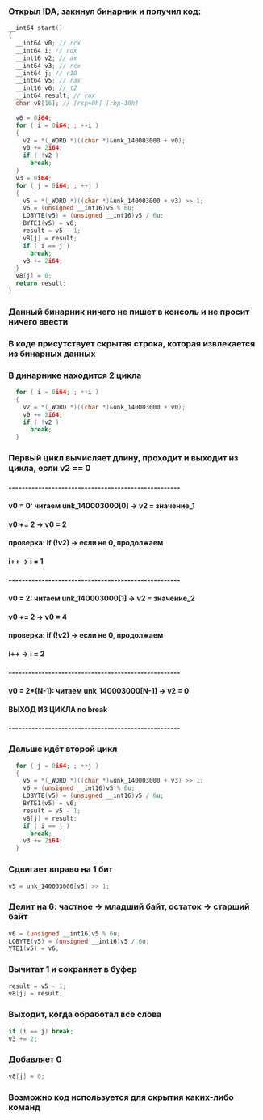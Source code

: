 ### Открыл IDA, закинул бинарник и получил код:
```c
__int64 start()
{
  __int64 v0; // rcx
  __int64 i; // rdx
  __int16 v2; // ax
  __int64 v3; // rcx
  __int64 j; // r10
  __int64 v5; // rax
  __int16 v6; // t2
  __int64 result; // rax
  char v8[16]; // [rsp+0h] [rbp-10h]

  v0 = 0i64;
  for ( i = 0i64; ; ++i )
  {
    v2 = *(_WORD *)((char *)&unk_140003000 + v0);
    v0 += 2i64;
    if ( !v2 )
      break;
  }
  v3 = 0i64;
  for ( j = 0i64; ; ++j )
  {
    v5 = *(_WORD *)((char *)&unk_140003000 + v3) >> 1;
    v6 = (unsigned __int16)v5 % 6u;
    LOBYTE(v5) = (unsigned __int16)v5 / 6u;
    BYTE1(v5) = v6;
    result = v5 - 1;
    v8[j] = result;
    if ( i == j )
      break;
    v3 += 2i64;
  }
  v8[j] = 0;
  return result;
}
```

### Данный бинарник ничего не пишет в консоль и не просит ничего ввести
### В коде присутствует скрытая строка, которая извлекается из бинарных данных
### В динарнике находится 2 цикла
```c
  for ( i = 0i64; ; ++i )
  {
    v2 = *(_WORD *)((char *)&unk_140003000 + v0);
    v0 += 2i64;
    if ( !v2 )
      break;
  }
```
### Первый цикл вычисляет длину, проходит и выходит из цикла, если v2 == 0
#### ----------------------------------------------------
#### v0 = 0: читаем unk_140003000[0] → v2 = значение_1
#### v0 += 2 → v0 = 2
#### проверка: if (!v2) → если не 0, продолжаем
#### i++ → i = 1
#### ----------------------------------------------------
#### v0 = 2: читаем unk_140003000[1] → v2 = значение_2  
#### v0 += 2 → v0 = 4
#### проверка: if (!v2) → если не 0, продолжаем
#### i++ → i = 2
#### ----------------------------------------------------
#### v0 = 2*(N-1): читаем unk_140003000[N-1] → v2 = 0
#### ВЫХОД ИЗ ЦИКЛА по break
#### ----------------------------------------------------

### Дальше идёт второй цикл
```c
  for ( j = 0i64; ; ++j )
  {
    v5 = *(_WORD *)((char *)&unk_140003000 + v3) >> 1;
    v6 = (unsigned __int16)v5 % 6u;
    LOBYTE(v5) = (unsigned __int16)v5 / 6u;
    BYTE1(v5) = v6;
    result = v5 - 1;
    v8[j] = result;
    if ( i == j )
      break;
    v3 += 2i64;
  }
```

### Сдвигает вправо на 1 бит
```c
v5 = unk_140003000[v3] >> 1;
```

### Делит на 6: частное -> младший байт, остаток -> старший байт

```c
v6 = (unsigned __int16)v5 % 6u;
LOBYTE(v5) = (unsigned __int16)v5 / 6u;
YTE1(v5) = v6;
```

### Вычитат 1 и сохраняет в буфер

```c
result = v5 - 1;
v8[j] = result;
```

### Выходит, когда обработал все слова
```c
if (i == j) break; 
v3 += 2;
```
### Добавляет 0
```c
v8[j] = 0;
```

### Возможно код используется для скрытия каких-либо команд



































